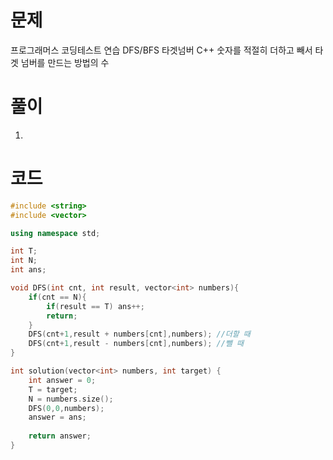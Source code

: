 # 문제
프로그래머스 코딩테스트 연습 DFS/BFS 타겟넘버 C++
숫자를 적절히 더하고 빼서 타겟 넘버를 만드는 방법의 수

# 풀이
1. 

# 코드

```cpp
#include <string>
#include <vector>

using namespace std;

int T;
int N;
int ans;

void DFS(int cnt, int result, vector<int> numbers){
    if(cnt == N){
        if(result == T) ans++;
        return;
    }
    DFS(cnt+1,result + numbers[cnt],numbers); //더할 때
    DFS(cnt+1,result - numbers[cnt],numbers); //뺄 때
}

int solution(vector<int> numbers, int target) {
    int answer = 0;
    T = target;
    N = numbers.size();
    DFS(0,0,numbers);
    answer = ans;
    
    return answer;
}
```
